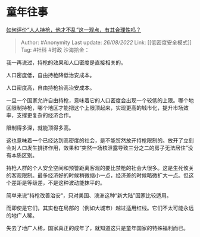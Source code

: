 # 童年往事
[如何评价“人人持枪，他才不乱”这一观点，有其合理性吗？](https://www.zhihu.com/question/536302789/answer/2637982473)

> Author: #Anonymity
> Last update: *26/08/2022*
> Link: [[低密度安全模式]]
> Tag: #社科 #时政
> 沙海拾金：

我一再说过，持枪的效果和人口密度是直接相关的。

人口密度低，自由持枪降低治安成本。

人口密度高，自由持枪抬高治安成本。

一旦一个国家允许自由持枪，意味着它的人口密度会出现一个较低的上限。哪个地区限制持枪，哪个地区才能把这个上限顶起来，实现更高的城市化，提升市场效率，支撑更复杂的经济合作。

限制得多深，就能顶得多高。

这也意味着一个已经达到高密度的社会，是不能贸然放开持枪限制的。放开了立刻会对人口发生排挤作用，效果和“突然一场核泄露导致三分之二的房子无法居住”没有本质区别。

持枪人群的个人安全空间和预警距离客观的要比禁枪的社会大很多。这是生死攸关的客观限制。最多经济好的时候稍微缩小一点，经济差的时候略微扩大一点。但这个差距是等级差，不是这种波动能抹平的。

简单来说“持枪改善治安“，只对美国、澳洲这种“新大陆”国家比较适用。

而即使是它们，其实也在局部的（例如大城市）越过适用红线。它们不太可能永远的地广人稀。

失去了地广人稀，国家真正的成年了，就知道这只是童年国家的特殊福利而已。
